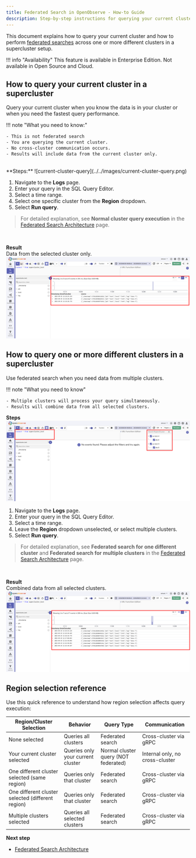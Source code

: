 ```yaml
---
title: Federated Search in OpenObserve - How-to Guide
description: Step-by-step instructions for querying your current cluster and performing federated searches across one or more clusters in a supercluster setup.
---
```

This document explains how to query your current cluster and how to perform [federated searches](../) across one or more different clusters in a supercluster setup.

!!! info "Availability"
    This feature is available in Enterprise Edition. Not available in Open Source and Cloud.

## How to query your current cluster in a supercluster

Query your current cluster when you know the data is in your cluster or when you need the fastest query performance.

!!! note "What you need to know:"

    - This is not federated search
    - You are querying the current cluster.
    - No cross-cluster communication occurs.
    - Results will include data from the current cluster only.
<br>
**Steps:**
![current-cluster-query](../../images/current-cluster-query.png)

1. Navigate to the **Logs** page.
2. Enter your query in the SQL Query Editor.
3. Select a time range.
4. Select one specific cluster from the **Region** dropdown.
5. Select **Run query**.

> For detailed explanation, see **Normal cluster query execution** in the [Federated Search Architecture](../federated-search/federated-search-architecture/) page.
<br>

**Result**<br>
Data from the selected cluster only.
![current-cluster-query-result](../../images/current-cluster-query-result.png)


## How to query one or more different clusters in a supercluster

Use federated search when you need data from multiple clusters.

!!! note "What you need to know"

    - Multiple clusters will process your query simultaneously.
    - Results will combine data from all selected clusters.

**Steps**
<br>
![federated-search-multi-select](../../images/federated-search-multi-select.png)

1. Navigate to the **Logs** page.
2. Enter your query in the SQL Query Editor.
3. Select a time range.
4. Leave the **Region** dropdown unselected, or select multiple clusters.
5. Select **Run query**.

> For detailed explanation, see **Federated search for one different cluster** and **Federated search for multiple clusters** in the [Federated Search Architecture](../federated-search-architecture/) page.
<br>

**Result**<br>
Combined data from all selected clusters.
![federated-search-result](../../images/federated-search-result.png)
## Region selection reference

Use this quick reference to understand how region selection affects query execution:

| **Region/Cluster Selection** | **Behavior** | **Query Type** | **Communication** |
|------------------------------|--------------|----------------|-------------------|
| None selected | Queries all clusters | Federated search | Cross-cluster via gRPC |
| Your current cluster selected | Queries only your current cluster | Normal cluster query (NOT federated) | Internal only, no cross-cluster |
| One different cluster selected (same region) | Queries only that cluster | Federated search | Cross-cluster via gRPC |
| One different cluster selected (different region) | Queries only that cluster | Federated search | Cross-cluster via gRPC |
| Multiple clusters selected | Queries all selected clusters | Federated search | Cross-cluster via gRPC |


**Next step**

- [Federated Search Architecture](../federated-search-architecture/)